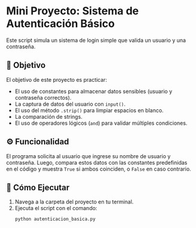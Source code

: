 # Mini Proyecto: Sistema de Autenticación Básico

Este script simula un sistema de login simple que valida un usuario y una contraseña.

## 🎯 Objetivo

El objetivo de este proyecto es practicar:
- El uso de constantes para almacenar datos sensibles (usuario y contraseña correctos).
- La captura de datos del usuario con `input()`.
- El uso del método `.strip()` para limpiar espacios en blanco.
- La comparación de strings.
- El uso de operadores lógicos (`and`) para validar múltiples condiciones.

## ⚙️ Funcionalidad

El programa solicita al usuario que ingrese su nombre de usuario y contraseña. Luego, compara estos datos con las constantes predefinidas en el código y muestra `True` si ambos coinciden, o `False` en caso contrario.

## 🚀 Cómo Ejecutar

1. Navega a la carpeta del proyecto en tu terminal.
2. Ejecuta el script con el comando:
   ```bash
   python autenticacion_basica.py